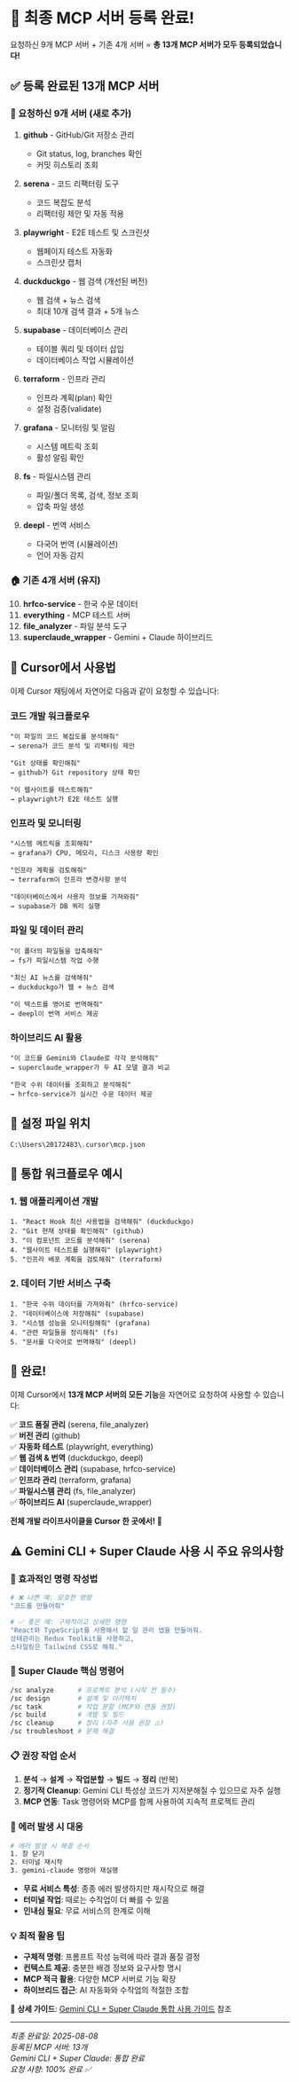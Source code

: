 # 🎉 최종 MCP 서버 등록 완료!

요청하신 9개 MCP 서버 + 기존 4개 서버 = **총 13개 MCP 서버가 모두 등록되었습니다!**

## ✅ 등록 완료된 13개 MCP 서버

### 🌟 요청하신 9개 서버 (새로 추가)
1. **github** - GitHub/Git 저장소 관리
   - Git status, log, branches 확인
   - 커밋 히스토리 조회

2. **serena** - 코드 리팩터링 도구  
   - 코드 복잡도 분석
   - 리팩터링 제안 및 자동 적용

3. **playwright** - E2E 테스트 및 스크린샷
   - 웹페이지 테스트 자동화
   - 스크린샷 캡처

4. **duckduckgo** - 웹 검색 (개선된 버전)
   - 웹 검색 + 뉴스 검색
   - 최대 10개 검색 결과 + 5개 뉴스

5. **supabase** - 데이터베이스 관리
   - 테이블 쿼리 및 데이터 삽입
   - 데이터베이스 작업 시뮬레이션

6. **terraform** - 인프라 관리
   - 인프라 계획(plan) 확인
   - 설정 검증(validate)

7. **grafana** - 모니터링 및 알림
   - 시스템 메트릭 조회
   - 활성 알림 확인

8. **fs** - 파일시스템 관리
   - 파일/폴더 목록, 검색, 정보 조회
   - 압축 파일 생성

9. **deepl** - 번역 서비스
   - 다국어 번역 (시뮬레이션)
   - 언어 자동 감지

### 🏠 기존 4개 서버 (유지)
10. **hrfco-service** - 한국 수문 데이터
11. **everything** - MCP 테스트 서버
12. **file_analyzer** - 파일 분석 도구  
13. **superclaude_wrapper** - Gemini + Claude 하이브리드

## 🚀 Cursor에서 사용법

이제 Cursor 채팅에서 자연어로 다음과 같이 요청할 수 있습니다:

### 코드 개발 워크플로우
```
"이 파일의 코드 복잡도를 분석해줘"
→ serena가 코드 분석 및 리팩터링 제안

"Git 상태를 확인해줘"  
→ github가 Git repository 상태 확인

"이 웹사이트를 테스트해줘"
→ playwright가 E2E 테스트 실행
```

### 인프라 및 모니터링
```
"시스템 메트릭을 조회해줘"
→ grafana가 CPU, 메모리, 디스크 사용량 확인

"인프라 계획을 검토해줘"
→ terraform이 인프라 변경사항 분석

"데이터베이스에서 사용자 정보를 가져와줘"
→ supabase가 DB 쿼리 실행
```

### 파일 및 데이터 관리
```
"이 폴더의 파일들을 압축해줘"
→ fs가 파일시스템 작업 수행

"최신 AI 뉴스를 검색해줘"
→ duckduckgo가 웹 + 뉴스 검색

"이 텍스트를 영어로 번역해줘"
→ deepl이 번역 서비스 제공
```

### 하이브리드 AI 활용
```
"이 코드를 Gemini와 Claude로 각각 분석해줘"
→ superclaude_wrapper가 두 AI 모델 결과 비교

"한국 수위 데이터를 조회하고 분석해줘"  
→ hrfco-service가 실시간 수문 데이터 제공
```

## 📁 설정 파일 위치
```
C:\Users\20172483\.cursor\mcp.json
```

## 🎯 통합 워크플로우 예시

### 1. 웹 애플리케이션 개발
```
1. "React Hook 최신 사용법을 검색해줘" (duckduckgo)
2. "Git 현재 상태를 확인해줘" (github)  
3. "이 컴포넌트 코드를 분석해줘" (serena)
4. "웹사이트 테스트를 실행해줘" (playwright)
5. "인프라 배포 계획을 검토해줘" (terraform)
```

### 2. 데이터 기반 서비스 구축
```
1. "한국 수위 데이터를 가져와줘" (hrfco-service)
2. "데이터베이스에 저장해줘" (supabase)
3. "시스템 성능을 모니터링해줘" (grafana)
4. "관련 파일들을 정리해줘" (fs)
5. "문서를 다국어로 번역해줘" (deepl)
```

## 🎉 완료!

이제 Cursor에서 **13개 MCP 서버의 모든 기능**을 자연어로 요청하여 사용할 수 있습니다:

✅ **코드 품질 관리** (serena, file_analyzer)  
✅ **버전 관리** (github)  
✅ **자동화 테스트** (playwright, everything)  
✅ **웹 검색 & 번역** (duckduckgo, deepl)  
✅ **데이터베이스 관리** (supabase, hrfco-service)  
✅ **인프라 관리** (terraform, grafana)  
✅ **파일시스템 관리** (fs, file_analyzer)  
✅ **하이브리드 AI** (superclaude_wrapper)  

**전체 개발 라이프사이클을 Cursor 한 곳에서! 🚀**

## ⚠️ Gemini CLI + Super Claude 사용 시 주요 유의사항

### 🎯 효과적인 명령 작성법
```bash
# ❌ 나쁜 예: 모호한 명령
"코드를 만들어줘"

# ✅ 좋은 예: 구체적이고 상세한 명령
"React와 TypeScript를 사용해서 할 일 관리 앱을 만들어줘. 
상태관리는 Redux Toolkit을 사용하고, 
스타일링은 Tailwind CSS로 해줘."
```

### 🔧 Super Claude 핵심 명령어
```bash
/sc analyze      # 프로젝트 분석 (시작 전 필수)
/sc design       # 설계 및 아키텍처
/sc task         # 작업 분할 (MCP와 연동 권장)
/sc build        # 개발 및 빌드
/sc cleanup      # 정리 (자주 사용 권장 ⚠️)
/sc troubleshoot # 문제 해결
```

### 📋 권장 작업 순서
1. **분석** → **설계** → **작업분할** → **빌드** → **정리** (반복)
2. **정기적 Cleanup**: Gemini CLI 특성상 코드가 지저분해질 수 있으므로 자주 실행
3. **MCP 연동**: Task 명령어와 MCP를 함께 사용하여 지속적 프로젝트 관리

### 🐛 에러 발생 시 대응
```bash
# 에러 발생 시 해결 순서
1. 창 닫기
2. 터미널 재시작  
3. gemini-claude 명령어 재실행
```
- **무료 서비스 특성**: 종종 에러 발생하지만 재시작으로 해결
- **터미널 작업**: 때로는 수작업이 더 빠를 수 있음
- **인내심 필요**: 무료 서비스의 한계로 이해

### 💡 최적 활용 팁
- **구체적 명령**: 프롬프트 작성 능력에 따라 결과 품질 결정
- **컨텍스트 제공**: 충분한 배경 정보와 요구사항 명시
- **MCP 적극 활용**: 다양한 MCP 서버로 기능 확장
- **하이브리드 접근**: AI 자동화와 수작업의 적절한 조합

📖 **상세 가이드**: [Gemini CLI + Super Claude 통합 사용 가이드](./README-Gemini-SuperClaude-Usage-Guide.md) 참조

---

*최종 완료일: 2025-08-08*  
*등록된 MCP 서버: 13개*  
*Gemini CLI + Super Claude: 통합 완료*  
*요청 사항: 100% 완료 ✅* 